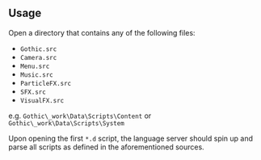 ## Usage

Open a directory that contains any of the following files:
- `Gothic.src`
- `Camera.src`
- `Menu.src`
- `Music.src`
- `ParticleFX.src`
- `SFX.src`
- `VisualFX.src`

e.g. `Gothic\_work\Data\Scripts\Content` or `Gothic\_work\Data\Scripts\System`

Upon opening the first `*.d` script, the language server should spin up and parse all scripts as defined in the aforementioned sources.
